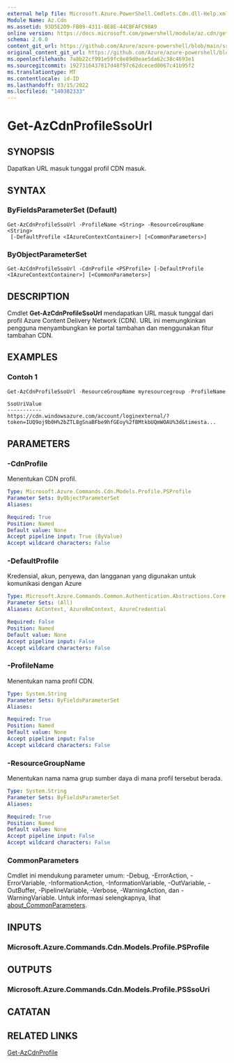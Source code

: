 ```yaml
---
external help file: Microsoft.Azure.PowerShell.Cmdlets.Cdn.dll-Help.xml
Module Name: Az.Cdn
ms.assetid: 93D5E2D9-FB89-4311-8E8E-44CBFAFC98A9
online version: https://docs.microsoft.com/powershell/module/az.cdn/get-azcdnprofilessourl
schema: 2.0.0
content_git_url: https://github.com/Azure/azure-powershell/blob/main/src/Cdn/Cdn/help/Get-AzCdnProfileSsoUrl.md
original_content_git_url: https://github.com/Azure/azure-powershell/blob/main/src/Cdn/Cdn/help/Get-AzCdnProfileSsoUrl.md
ms.openlocfilehash: 7a8b22cf991e59fc8e89d0eae5da62c38c4693e1
ms.sourcegitcommit: 1927316437817d48f97c62dceced0067c41b95f2
ms.translationtype: MT
ms.contentlocale: id-ID
ms.lasthandoff: 03/15/2022
ms.locfileid: "140382333"
---
```

# Get-AzCdnProfileSsoUrl

## SYNOPSIS
Dapatkan URL masuk tunggal profil CDN masuk.

## SYNTAX

### ByFieldsParameterSet (Default)
```
Get-AzCdnProfileSsoUrl -ProfileName <String> -ResourceGroupName <String>
 [-DefaultProfile <IAzureContextContainer>] [<CommonParameters>]
```

### ByObjectParameterSet
```
Get-AzCdnProfileSsoUrl -CdnProfile <PSProfile> [-DefaultProfile <IAzureContextContainer>] [<CommonParameters>]
```

## DESCRIPTION
Cmdlet **Get-AzCdnProfileSsoUrl** mendapatkan URL masuk tunggal dari profil Azure Content Delivery Network (CDN).
URL ini memungkinkan pengguna menyambungkan ke portal tambahan dan menggunakan fitur tambahan CDN.

## EXAMPLES

### Contoh 1
```powershell
Get-AzCdnProfileSsoUrl -ResourceGroupName myresourcegroup -ProfileName mycdnprofile
```

```Output
SsoUriValue
-----------
https://cdn.windowsazure.com/account/loginexternal/?token=IUQ9oj9b0H%2bZTL8gSnaBFbe9hfGEoy%2fBMtkbUQmWOAU%3d&timesta...
```

## PARAMETERS

### -CdnProfile
Menentukan CDN profil.

```yaml
Type: Microsoft.Azure.Commands.Cdn.Models.Profile.PSProfile
Parameter Sets: ByObjectParameterSet
Aliases:

Required: True
Position: Named
Default value: None
Accept pipeline input: True (ByValue)
Accept wildcard characters: False
```

### -DefaultProfile
Kredensial, akun, penyewa, dan langganan yang digunakan untuk komunikasi dengan Azure

```yaml
Type: Microsoft.Azure.Commands.Common.Authentication.Abstractions.Core.IAzureContextContainer
Parameter Sets: (All)
Aliases: AzContext, AzureRmContext, AzureCredential

Required: False
Position: Named
Default value: None
Accept pipeline input: False
Accept wildcard characters: False
```

### -ProfileName
Menentukan nama profil CDN.

```yaml
Type: System.String
Parameter Sets: ByFieldsParameterSet
Aliases:

Required: True
Position: Named
Default value: None
Accept pipeline input: False
Accept wildcard characters: False
```

### -ResourceGroupName
Menentukan nama nama grup sumber daya di mana profil tersebut berada.

```yaml
Type: System.String
Parameter Sets: ByFieldsParameterSet
Aliases:

Required: True
Position: Named
Default value: None
Accept pipeline input: False
Accept wildcard characters: False
```

### CommonParameters
Cmdlet ini mendukung parameter umum: -Debug, -ErrorAction, -ErrorVariable, -InformationAction, -InformationVariable, -OutVariable, -OutBuffer, -PipelineVariable, -Verbose, -WarningAction, dan -WarningVariable. Untuk informasi selengkapnya, lihat [about_CommonParameters](http://go.microsoft.com/fwlink/?LinkID=113216).

## INPUTS

### Microsoft.Azure.Commands.Cdn.Models.Profile.PSProfile

## OUTPUTS

### Microsoft.Azure.Commands.Cdn.Models.Profile.PSSsoUri

## CATATAN

## RELATED LINKS

[Get-AzCdnProfile](./Get-AzCdnProfile.md)


